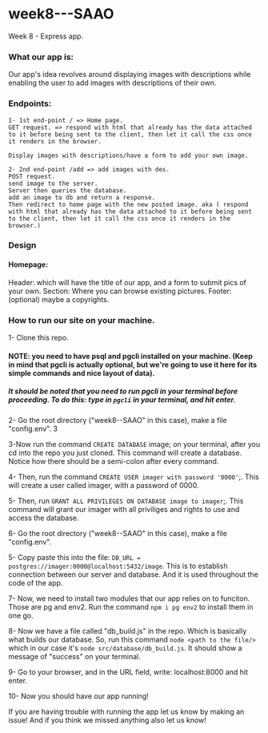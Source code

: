# week8---SAAO
Week 8 - Express app. 

### What our app is:

Our app's idea revolves around displaying images with descriptions while enabling the user to add images with descriptions of their own. 

### Endpoints:

```
1- 1st end-point / => Home page.
GET request. => respond with html that already has the data attached to it before being sent to the client, then let it call the css once it renders in the browser.

Display images with descriptions/have a form to add your own image.

2- 2nd end-point /add => add images with des.
POST request.
send image to the server.
Server then queries the database.
add an image to db and return a response.
Then redirect to home page with the new posted image. aka ( respond with html that already has the data attached to it before being sent to the client, then let it call the css once it renders in the browser.)

```

### Design

#### Homepage: 

Header: which will have the title of our app, and a form to submit pics of your own.
Section: Where you can browse existing pictures.
Footer: (optional) maybe a copyrights. 


### How to run our site on your machine. 


1- Clone this repo.

#### NOTE: you need to have psql and pgcli installed on your machine. (Keep in mind that pgcli is actually optional, but we're going to use it here for its simple commands and nice layout of data).

##### It should be noted that you need to run pgcli in your terminal before proceeding. To do this: type in `pgcli` in your terminal, and hit enter.

2- Go the root directory ("week8--SAAO" in this case), make a file "config.env".
3

3-Now run the command `CREATE DATABASE` image; on your terminal, after you cd into the repo you just cloned. This command will create a database. Notice how there should be a semi-colon after every command.

4- Then, run the command `CREATE USER imager with password '0000'`;. This will create a user called imager, with a password of 0000.

5- Then, run `GRANT ALL PRIVILEGES ON DATABASE image to imager`;. This command will grant our imager with all priviliges and rights to use and access the database.

6- Go the root directory ("week8--SAAO" in this case), make a file "config.env".

5- Copy paste this into the file: `DB_URL = postgres://imager:0000@localhost:5432/image`. This is to establish connection between our server and database. And it is used throughout the code of the app.

7- Now, we need to install two modules that our app relies on to funciton. Those are pg and env2. Run the command `npm i pg env2` to install them in one go.

8- Now we have a file called "db_build.js" in the repo. Which is basically what builds our database. So, run this command `node <path to the file/>` which in our case it's `node src/database/db_build.js`. It should show a message of "success" on your terminal.

9- Go to your browser, and in the URL field, write: localhost:8000 and hit enter.

10- Now you should have our app running!

If you are having trouble with running the app let us know by making an issue! And if you think we missed anything also let us know!
